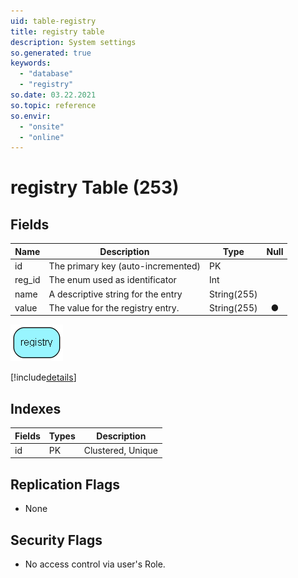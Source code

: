 ```yaml
---
uid: table-registry
title: registry table
description: System settings
so.generated: true
keywords:
  - "database"
  - "registry"
so.date: 03.22.2021
so.topic: reference
so.envir:
  - "onsite"
  - "online"
---
```


# registry Table (253)

## Fields

| Name | Description | Type | Null |
|------|-------------|------|:----:|
|id|The primary key (auto-incremented)|PK| |
|reg\_id|The enum used as identificator|Int| |
|name|A descriptive string for the entry|String(255)| |
|value|The value for the registry entry.|String(255)|&#x25CF;|


![registry table relationship diagram](./media/registry.png)

[!include[details](./includes/registry.md)]

## Indexes

| Fields | Types | Description |
|--------|-------|-------------|
|id |PK |Clustered, Unique |

## Replication Flags

* None

## Security Flags

* No access control via user's Role.

